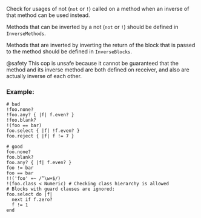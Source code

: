 Check for usages of not (`not` or `!`) called on a method
when an inverse of that method can be used instead.

Methods that can be inverted by a not (`not` or `!`) should be defined
in `InverseMethods`.

Methods that are inverted by inverting the return
of the block that is passed to the method should be defined in
`InverseBlocks`.

@safety
    This cop is unsafe because it cannot be guaranteed that the method
    and its inverse method are both defined on receiver, and also are
    actually inverse of each other.

### Example:
    # bad
    !foo.none?
    !foo.any? { |f| f.even? }
    !foo.blank?
    !(foo == bar)
    foo.select { |f| !f.even? }
    foo.reject { |f| f != 7 }

    # good
    foo.none?
    foo.blank?
    foo.any? { |f| f.even? }
    foo != bar
    foo == bar
    !!('foo' =~ /^\w+$/)
    !(foo.class < Numeric) # Checking class hierarchy is allowed
    # Blocks with guard clauses are ignored:
    foo.select do |f|
      next if f.zero?
      f != 1
    end
